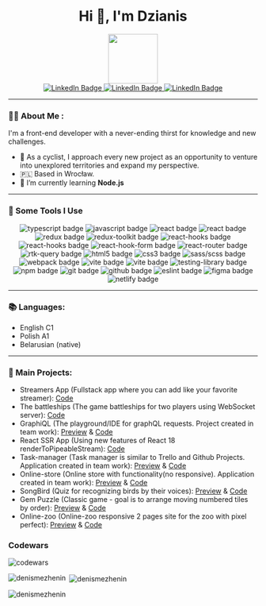 <h1 align="center">Hi 👋, I'm Dzianis</h1>

<div align="center">
  <img src="https://media.giphy.com/media/jdPMeyv9rn0hZHh8n9/giphy.gif" width="100"/>
</div>

<div align="center">
  <a href="https://www.linkedin.com/in/dzianismiazehin/">
    <img src="https://img.shields.io/badge/LinkedIn-blue?style=for-the-badge&logo=linkedin&logoColor=white" alt="LinkedIn Badge"/>
  </a>
   <a href="mailto:dzianismiazhenin@gmail.com">
    <img src="https://img.shields.io/badge/Gmail-red?style=for-the-badge&logo=gmail&logoColor=white" alt="LinkedIn Badge"/>
  </a>
  <a href="https://t.me/denismezhenin">
    <img src="https://img.shields.io/badge/Telegram-blue?style=for-the-badge&logo=telegram&logoColor=white" alt="LinkedIn Badge"/>
  </a>
</div>
<hr>

<h3> 👨‍💻 About Me :</h3>
I'm a front-end developer with a never-ending thirst for knowledge and new challenges.

- 🚴 As a cyclist, I approach every new project as an opportunity to venture into unexplored territories and expand my perspective.
- 🇵🇱 Based in Wrocław.
- 🌱 I’m currently learning **Node.js**
<hr>


<h3>🚀 Some Tools I Use</h3>
  <div id="stack">
    <div id="badges" align="center">
      <img src="https://img.shields.io/badge/typescript-%23007ACC.svg?style=for-the-badge&logo=typescript&logoColor=white" alt="typescript badge" />
      <img src="https://img.shields.io/badge/javascript-%23323330.svg?style=for-the-badge&logo=javascript&logoColor=%23F7DF1E" alt="javascript badge" />
      <img src="https://img.shields.io/badge/react-%2320232a.svg?style=for-the-badge&logo=react&logoColor=%2361DAFB" alt="react badge"/>
      <img src="https://img.shields.io/badge/Node.js-43853D?style=for-the-badge&logo=node.js&logoColor=white" alt="react badge"/>
      <img src="https://img.shields.io/badge/Redux-%23593d88.svg?style=for-the-badge&logo=redux&logoColor=white" alt="redux badge"/>
      <img src="https://img.shields.io/badge/Redux_Toolkit-%23593d88.svg?style=for-the-badge&logo=redux&logoColor=white" alt="redux-toolkit badge"/>
      <img src="https://img.shields.io/badge/Express-%2320232a.svg?style=for-the-badge&logo=express&logoColor=%2361DAFB" alt="react-hooks badge"/>
      <img src="https://img.shields.io/badge/react_hooks-%2320232a.svg?style=for-the-badge&logo=react&logoColor=%2361DAFB" alt="react-hooks badge"/>
      <img src="https://img.shields.io/badge/React%20Hook%20Form-%23EC5990.svg?style=for-the-badge&logo=reacthookform&logoColor=white" alt="react-hook-form badge"/>
      <img src="https://img.shields.io/badge/React_Router-CA4245?style=for-the-badge&logo=react-router&logoColor=white" alt="react-router badge"/>
      <img src="https://img.shields.io/badge/RTK_Query-%23593d88.svg?style=for-the-badge&logo=redux&logoColor=white" alt="rtk-query badge"/>
      <img src="https://img.shields.io/badge/html5-%23E34F26.svg?style=for-the-badge&logo=html5&logoColor=white" alt="html5 badge" />
      <img src="https://img.shields.io/badge/css3-%231572B6.svg?style=for-the-badge&logo=css3&logoColor=white" alt="css3 badge" />
      <img src="https://img.shields.io/badge/SASS-hotpink.svg?style=for-the-badge&logo=SASS&logoColor=white" alt="sass/scss badge"/>
      <img src="https://img.shields.io/badge/webpack-%238DD6F9.svg?style=for-the-badge&logo=webpack&logoColor=black" alt="webpack badge" />
      <img src="https://img.shields.io/badge/vite-%23646CFF.svg?style=for-the-badge&logo=vite&logoColor=white" alt="vite badge" />
       <img src="https://img.shields.io/badge/vitest-%23646CFF.svg?style=for-the-badge&logo=vitest&logoColor=white" alt="vite badge" />
      <img src="https://img.shields.io/badge/-Testing Library-%23E33332?style=for-the-badge&logo=testing-library&logoColor=white" alt="testing-library badge" />
      <img src="https://img.shields.io/badge/NPM-%23000000.svg?style=for-the-badge&logo=npm&logoColor=white" alt="npm badge" />
      <img src="https://img.shields.io/badge/git-%23F05033.svg?style=for-the-badge&logo=git&logoColor=white" alt="git badge"/>
      <img src="https://img.shields.io/badge/github-%23121011.svg?style=for-the-badge&logo=github&logoColor=white" alt="github badge"/>
      <img src="https://img.shields.io/badge/ESLint-4B3263?style=for-the-badge&logo=eslint&logoColor=white" alt="eslint badge" />
      <img src="https://img.shields.io/badge/figma-%23F24E1E.svg?style=for-the-badge&logo=figma&logoColor=white" alt="figma badge" />
      <img src="https://img.shields.io/badge/netlify-%23000000.svg?style=for-the-badge&logo=netlify&logoColor=#00C7B7" alt="netlify badge" />
    </div>
  </div>
  <hr>
  
  <h3>📚 Languages:</h3>

* English C1
* Polish A1
* Belarusian (native)
<hr>

### 📁 Main Projects:

- Streamers App (Fullstack app where you can add like your favorite streamer): [Code](https://github.com/denismezhenin/streamers-app)<br/>
- The battleships (The game battleships for two players using WebSocket server): [Code](https://github.com/denismezhenin/battleships)<br/>
- GraphiQL (The playground/IDE for graphQL requests. Project created in team work): [Preview](https://qraphiql-app-react-rsschool.netlify.app/) & [Code](https://github.com/Katsiaryna-Andrabaila/graphiql-app)<br/>
- React SSR App (Using new features of React 18 renderToPipeableStream):  [Code](https://github.com/denismezhenin/rs-react-projesct)<br/>
- Task-manager (Task manager is similar to Trello and Github Projects. Application created in team work): [Preview](https://best-team-task-manager.netlify.app/) & [Code](https://github.com/Sashkakotov/RS-Clone)<br/>
- Online-store (Online store with functionality(no responsive). Application created in team work): [Preview](https://online-store-ds.netlify.app/#) & [Code](https://github.com/Sashkakotov/Online-Store)<br/>
- SongBird (Quiz for recognizing birds by their voices): [Preview](https://rolling-scopes-school.github.io/denismezhenin-JSFE2022Q3/songbird/) & [Code](https://github.com/denismezhenin/songbird)<br/>
- Gem Puzzle (Classic game - goal is to arrange moving numbered tiles by order): [Preview](https://rolling-scopes-school.github.io/denismezhenin-JSFE2022Q3/gem-puzzle/src/) & [Code](https://github.com/denismezhenin/gem-puzzle)<br/>
- Online-zoo (Online-zoo responsive 2 pages site for the zoo with pixel perfect): [Preview](https://rolling-scopes-school.github.io/denismezhenin-JSFE2022Q3/online-zoo/pages/main/) & [Code](https://github.com/denismezhenin/online-zoo)<br/>


<h3 align="left">Codewars</h3>
<img src=https://www.codewars.com/users/denismezhenin/badges/large alt=codewars>
 

<p><img align="left" src="https://github-readme-stats.vercel.app/api/top-langs?username=denismezhenin&show_icons=true&locale=en&layout=compact" alt="denismezhenin" /></p>

<p>&nbsp;<img align="center" src="https://github-readme-stats.vercel.app/api?username=denismezhenin&show_icons=true&locale=en" alt="denismezhenin" /></p>

<p><img align="center" src="https://github-readme-streak-stats.herokuapp.com/?user=denismezhenin&" alt="denismezhenin" /></p>
